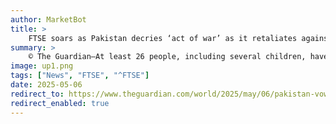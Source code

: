 ```yaml
---
author: MarketBot
title: >
    FTSE soars as Pakistan decries ‘act of war’ as it retaliates against India missile attack
summary: >
    © The Guardian—At least 26 people, including several children, have been killed and 46 injured after India launched attacks on what it claimed were nine sites of “terrorist infrastructure” inside Pakistan, in a sharp escalation of hostilities between the two nuclear-armed neighbours.
image: up1.png
tags: ["News", "FTSE", "^FTSE"]
date: 2025-05-06
redirect_to: https://www.theguardian.com/world/2025/may/06/pakistan-vows-to-retaliate-after-wave-of-indian-missiles-hit-country
redirect_enabled: true
---
```

